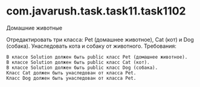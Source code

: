 # com.javarush.task.task11.task1102
Домашние животные

Отредактировать три класса: Pet (домашнее животное), Cat (кот) и Dog (собака).
Унаследовать кота и собаку от животного.
Требования:

    В классе Solution должен быть public класс Pet (домашнее животное).
    В классе Solution должен быть public класс Cat (кот).
    В классе Solution должен быть public класс Dog (собака).
    Класс Cat должен быть унаследован от класса Pet.
    Класс Dog должен быть унаследован от класса Pet.
